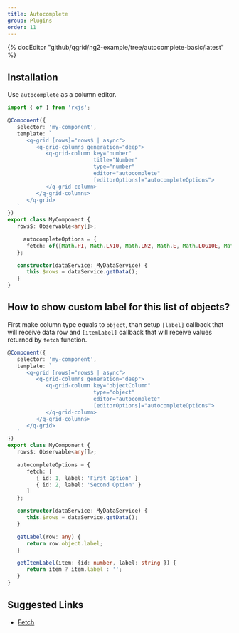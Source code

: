 ```yaml
---
title: Autocomplete
group: Plugins
order: 11
---
```


{% docEditor "github/qgrid/ng2-example/tree/autocomplete-basic/latest" %}

## Installation

<!-- Add autocomplete module to imports section.

```typescript
import { GridModule } from 'ng2-qgrid';
import { ThemeModule } from 'ng2-qgrid/theme/material';
import { AutocompleteModule } from 'ng2-qgrid/plugin/autocomplete';

@NgModule({
   imports: [
      GridModule,
      ThemeModule,
      AutocompleteModule
   ]
})
export class AppModule {
}
``` -->

Use `autocomplete` as a column editor.

```typescript
import { of } from 'rxjs';

@Component({
   selector: 'my-component',
   template: `
      <q-grid [rows]="rows$ | async">
         <q-grid-columns generation="deep">
            <q-grid-column key="number"
                           title="Number"
                           type="number"
                           editor="autocomplete"
                           [editorOptions]="autocompleteOptions">
            </q-grid-column>
         </q-grid-columns>
      </q-grid>
   `
})
export class MyComponent {
   rows$: Observable<any[]>;

     autocompleteOptions = {
      fetch: of([Math.PI, Math.LN10, Math.LN2, Math.E, Math.LOG10E, Math.LOG2E, Math.SQRT1_2])
   };

   constructor(dataService: MyDataService) {
      this.$rows = dataService.getData();
   }
}
```

## How to show custom label for this list of objects?

First make column type equals to `object`, than setup `[label]` callback that will receive data row and `[itemLabel]` callback that will receive values returned by `fetch` function. 

```typescript
@Component({
   selector: 'my-component',
   template: `
      <q-grid [rows]="rows$ | async">
         <q-grid-columns generation="deep">
            <q-grid-column key="objectColumn"
                           type="object"
                           editor="autocomplete"
                           [editorOptions]="autocompleteOptions">
            </q-grid-column>
         </q-grid-columns>
      </q-grid>
   `
})
export class MyComponent {
   rows$: Observable<any[]>;

   autocompleteOptions = {
      fetch: [
         { id: 1, label: 'First Option' }
         { id: 2, label: 'Second Option' }
      ]
   };

   constructor(dataService: MyDataService) {
      this.$rows = dataService.getData();
   }

   getLabel(row: any) {
      return row.object.label;
   }

   getItemLabel(item: {id: number, label: string }) {
      return item ? item.label : '';
   }   
}
```

## Suggested Links

* [Fetch](/reference/fetch.html)